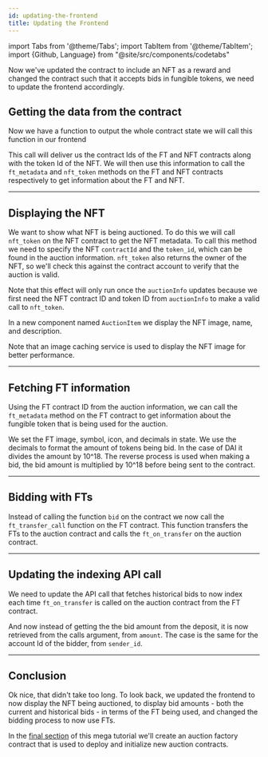 ```yaml
---
id: updating-the-frontend
title: Updating the Frontend
---
```


import Tabs from '@theme/Tabs';
import TabItem from '@theme/TabItem';
import {Github, Language} from "@site/src/components/codetabs"

Now we've updated the contract to include an NFT as a reward and changed the contract such that it accepts bids in fungible tokens, we need to update the frontend accordingly.

## Getting the data from the contract

Now we have a function to output the whole contract state we will call this function in our frontend 

<Language value="javascript" language="javascript" showSingleFName={true}>
    <Github fname="index.js"
        url="https://github.com/near-examples/auctions-tutorial/blob/reorg-auction/frontends/03-frontend/src/pages/index.js#L28-L35"
        start="28" end="35" />
</Language>

This call will deliver us the contract Ids of the FT and NFT contracts along with the token Id of the NFT. We will then use this information to call the `ft_metadata` and `nft_token` methods on the FT and NFT contracts respectively to get information about the FT and NFT.

---

## Displaying the NFT

We want to show what NFT is being auctioned. To do this we will call `nft_token` on the NFT contract to get the NFT metadata. To call this method we need to specify the NFT `contractId` and the `token_id`, which can be found in the auction information. `nft_token` also returns the owner of the NFT, so we'll check this against the contract account to verify that the auction is valid.

<Language value="javascript" language="javascript" showSingleFName={true}>
    <Github fname="index.js"
        url="https://github.com/near-examples/auctions-tutorial/blob/reorg-auction/frontends/03-frontend/src/pages/index.js#L57-L73"
        start="57" end="73" />
</Language>

Note that this effect will only run once the `auctionInfo` updates because we first need the NFT contract ID and token ID from `auctionInfo` to make a valid call to `nft_token`.

In a new component named `AuctionItem` we display the NFT image, name, and description.

<Language value="javascript" language="javascript" showSingleFName={true}>
<Github fname="AuctionItem.jsx"
    url="https://github.com/near-examples/auctions-tutorial/blob/reorg-auction/frontends/03-frontend/src/components/AuctionItem.jsx"
    />
</Language>

Note that an image caching service is used to display the NFT image for better performance.

---

## Fetching FT information

Using the FT contract ID from the auction information, we can call the `ft_metadata` method on the FT contract to get information about the fungible token that is being used for the auction.

<Language value="javascript" language="javascript" showSingleFName={true}>
    <Github fname="index.js"
        url="https://github.com/near-examples/auctions-tutorial/blob/reorg-auction/frontends/03-frontend/src/pages/index.js#L75-L93"
        start="75" end="93" />
</Language>

We set the FT image, symbol, icon, and decimals in state. We use the decimals to format the amount of tokens being bid. In the case of DAI it divides the amount by 10^18. The reverse process is used when making a bid, the bid amount is multiplied by 10^18 before being sent to the contract.

---

## Bidding with FTs

Instead of calling the function `bid` on the contract we now call the `ft_transfer_call` function on the FT contract. This function transfers the FTs to the auction contract and calls the `ft_on_transfer` on the auction contract. 

<Language value="javascript" language="javascript" showSingleFName={true}>
    <Github fname="index.js"
        url="https://github.com/near-examples/auctions-tutorial/blob/reorg-auction/frontends/03-frontend/src/pages/index.js#L95-L105"
        start="95" end="105" />
</Language>

---

## Updating the indexing API call

We need to update the API call that fetches historical bids to now index each time `ft_on_transfer` is called on the auction contract from the FT contract. 

<Language value="javascript" language="javascript" showSingleFName={true}>
    <Github fname="getBidHistory.js"
        url="https://github.com/near-examples/auctions-tutorial/blob/reorg-auction/frontends/03-frontend/src/pages/api/getBidHistory.js#L1-L13"
        start="1" end="13" />
</Language>

And now instead of getting the the bid amount from the deposit, it is now retrieved from the calls argument, from `amount`. The case is the same for the account Id of the bidder, from `sender_id`.

<Language value="javascript" language="javascript" showSingleFName={true}>
    <Github fname="getBidHistory.js"
        url="https://github.com/near-examples/auctions-tutorial/blob/reorg-auction/frontends/03-frontend/src/pages/api/getBidHistory.js#L24-L28"
        start="24" end="28" />
</Language>

---

## Conclusion

Ok nice, that didn't take too long. To look back, we updated the frontend to now display the NFT being auctioned, to display bid amounts - both the current and historical bids - in terms of the FT being used, and changed the bidding process to now use FTs. 

In the [final section](./4-factory.md) of this mega tutorial we'll create an auction factory contract that is used to deploy and initialize new auction contracts.